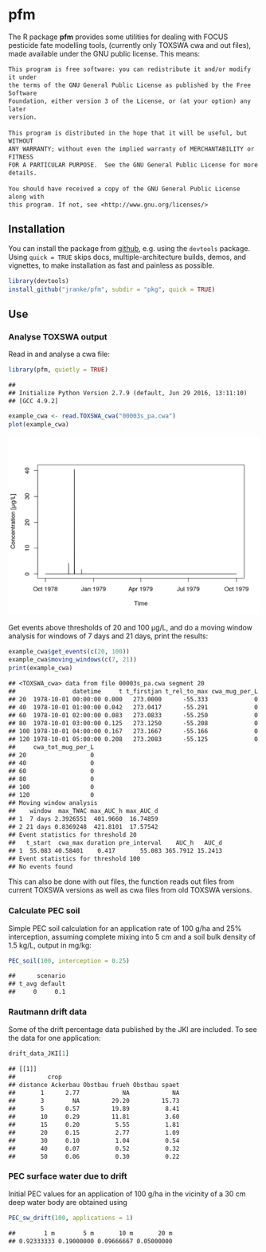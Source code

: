 # pfm

The R package **pfm** provides some utilities for dealing with FOCUS pesticide fate modelling tools,
(currently only TOXSWA cwa and out files), made available under the GNU public license.
This means:

    This program is free software: you can redistribute it and/or modify it under
    the terms of the GNU General Public License as published by the Free Software
    Foundation, either version 3 of the License, or (at your option) any later
    version.

    This program is distributed in the hope that it will be useful, but WITHOUT
    ANY WARRANTY; without even the implied warranty of MERCHANTABILITY or FITNESS
    FOR A PARTICULAR PURPOSE.  See the GNU General Public License for more
    details.

    You should have received a copy of the GNU General Public License along with
    this program. If not, see <http://www.gnu.org/licenses/>

## Installation

You can install the package from [github](http://github.com/jranke/pfm), e.g.
using the `devtools` package.  Using `quick = TRUE` skips docs,
multiple-architecture builds, demos, and vignettes, to make installation as
fast and painless as possible.


```r
library(devtools)
install_github("jranke/pfm", subdir = "pkg", quick = TRUE)
```

## Use

### Analyse TOXSWA output

Read in and analyse a cwa file:



```r
library(pfm, quietly = TRUE)
```

```
## 
## Initialize Python Version 2.7.9 (default, Jun 29 2016, 13:11:10) 
## [GCC 4.9.2]
```

```r
example_cwa <- read.TOXSWA_cwa("00003s_pa.cwa")
plot(example_cwa)
```

<img src="README_files/figure-html/unnamed-chunk-3-1.png" width="672" />

Get events above thresholds of 20 and 100 µg/L,
and do a moving window analysis for windows of 7 days
and 21 days, print the results:


```r
example_cwa$get_events(c(20, 100))
example_cwa$moving_windows(c(7, 21))
print(example_cwa)
```

```
## <TOXSWA_cwa> data from file 00003s_pa.cwa segment 20 
##                datetime     t t_firstjan t_rel_to_max cwa_mug_per_L
## 20  1978-10-01 00:00:00 0.000   273.0000      -55.333             0
## 40  1978-10-01 01:00:00 0.042   273.0417      -55.291             0
## 60  1978-10-01 02:00:00 0.083   273.0833      -55.250             0
## 80  1978-10-01 03:00:00 0.125   273.1250      -55.208             0
## 100 1978-10-01 04:00:00 0.167   273.1667      -55.166             0
## 120 1978-10-01 05:00:00 0.208   273.2083      -55.125             0
##     cwa_tot_mug_per_L
## 20                  0
## 40                  0
## 60                  0
## 80                  0
## 100                 0
## 120                 0
## Moving window analysis
##    window  max_TWAC max_AUC_h max_AUC_d
## 1  7 days 2.3926551  401.9660  16.74859
## 2 21 days 0.8369248  421.8101  17.57542
## Event statistics for threshold 20 
##   t_start  cwa_max duration pre_interval    AUC_h   AUC_d
## 1  55.083 40.58401    0.417       55.083 365.7912 15.2413
## Event statistics for threshold 100 
## No events found
```

This can also be done with out files, the function reads
out files from current TOXSWA versions as well as cwa files
from old TOXSWA versions.


### Calculate PEC soil

Simple PEC soil calculation for an application rate of 100 g/ha and
25% interception, assuming complete mixing into 5 cm and a soil bulk
density of 1.5 kg/L, output in mg/kg:



```r
PEC_soil(100, interception = 0.25)
```

```
##      scenario
## t_avg default
##     0     0.1
```

### Rautmann drift data

Some of the drift percentage data published by the JKI are included. To
see the data for one application:



```r
drift_data_JKI[1]
```

```
## [[1]]
##         crop
## distance Ackerbau Obstbau frueh Obstbau spaet
##       1      2.77            NA            NA
##       3        NA         29.20         15.73
##       5      0.57         19.89          8.41
##       10     0.29         11.81          3.60
##       15     0.20          5.55          1.81
##       20     0.15          2.77          1.09
##       30     0.10          1.04          0.54
##       40     0.07          0.52          0.32
##       50     0.06          0.30          0.22
```

### PEC surface water due to drift

Initial PEC values for an application of 100 g/ha in the vicinity of a 30 cm
deep water body are obtained using



```r
PEC_sw_drift(100, applications = 1)
```

```
##        1 m        5 m       10 m       20 m 
## 0.92333333 0.19000000 0.09666667 0.05000000
```
